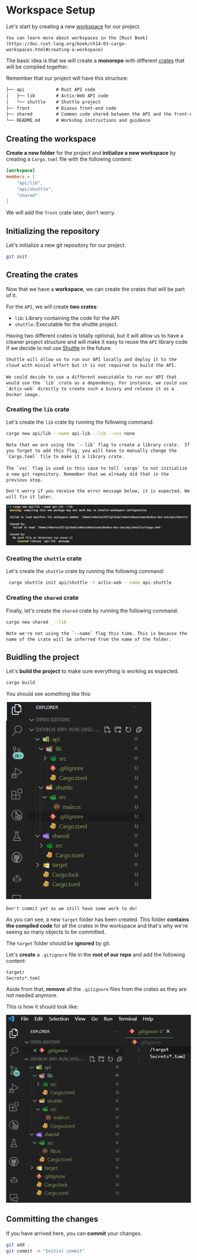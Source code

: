 # Workspace Setup

Let's start by creating a new [workspace](https://doc.rust-lang.org/book/ch14-03-cargo-workspaces.html) for our project. 

```admonish tip title="_Cargo Workspaces_"
You can learn more about workspaces in the [Rust Book](https://doc.rust-lang.org/book/ch14-03-cargo-workspaces.html#creating-a-workspace) 
```

The basic idea is that we will create a **monorepo** with different [crates](https://doc.rust-lang.org/book/ch07-01-packages-and-crates.html) that will be compiled together.

Remember that our project will have this structure:

```txt
├── api            # Rust API code
│   ├── lib        # Actix-Web API code
│   └── shuttle    # Shuttle project
├── front          # Dioxus front-end code
├── shared         # Common code shared between the API and the front-end
└── README.md      # Workshop instructions and guidance
```

## Creating the workspace

**Create a new folder** for the project and **initialize a new workspace** by creating a `Cargo.toml` file with the following content:

```toml
[workspace]
members = [
    "api/lib",
    "api/shuttle",
    "shared"
]
```

We will add the `front` crate later, don't worry.

## Initializing the repository

Let's initialize a new git repository for our project. 

```bash
git init
```

## Creating the crates

Now that we have a **workspace**, we can create the crates that will be part of it.

For the `API`, we will create **two crates**:
- `lib`: Library containing the code for the API.
- `shuttle`: Executable for the shuttle project.

Having two different crates is totally optional, but it will allow us to have a cleaner project structure and will make it easy to reuse the `API` library code if we decide to not use [Shuttle](https://www.shuttle.rs/) in the future.

``` admonish tip title="Shuttle"
Shuttle will allow us to run our API locally and deploy it to the cloud with minial effort but it is not required to build the API.

We could decide to use a different executable to run our API that would use the `lib` crate as a dependency. For instance, we could use `Actix-web` directly to create such a binary and release it as a Docker image.
```

### Creating the `lib` crate

Let's create the `lib` crate by running the following command:

```bash	
cargo new api/lib --name api-lib --lib --vcs none
```


```admonish tip title="Cargo New"
Note that we are using the `--lib` flag to create a library crate.	If you forget to add this flag, you will have to manually change the `Cargo.toml` file to make it a library crate.

The `vsc` flag is used in this case to tell `cargo` to not initialize a new git repository. Remember that we already did that in the previous step.
```

```admonish warning
Don't worry if you receive the error message below, it is expected. We will fix it later.
```

![Workspace Error](../assets/backend/01/workspace_error.png)

### Creating the `shuttle` crate

Let's create the `shuttle` crate by running the following command:

```bash
 cargo shuttle init api/shuttle -t actix-web --name api-shuttle
```

### Creating the `shared` crate

Finally, let's create the `shared` crate by running the following command:

```bash
cargo new shared  --lib
```

```admonish tip 
Note we're not using the `--name` flag this time. This is because the name of the crate will be inferred from the name of the folder.
```

## Buidling the project

Let's **build the project** to make sure everything is working as expected.

```bash
cargo build
```

You should see something like this:

![Cargo Build](../assets/backend/01/cargo_build.png)

```admonish warning
Don't commit yet as we still have some work to do!
```

As you can see, a new `target` folder has been created. This folder **contains the compiled code** for all the crates in the workspace and that's why we're seeing so many objects to be committed.

The `target` folder should be **ignored** by git. 

Let's **create** a `.gitignore` file in the **root of our repo** and add the following content:

```.gitingnore
target/
Secrets*.toml
```

Aside from that, **remove** all the `.gitignore` files from the crates as they are not needed anymore.

This is how it should look like:

![.gitignore](../assets/backend/01/gitignore.png)

## Committing the changes

If you have arrived here, you can **commit** your changes.

```bash
git add .
git commit -m "Initial commit"
```
